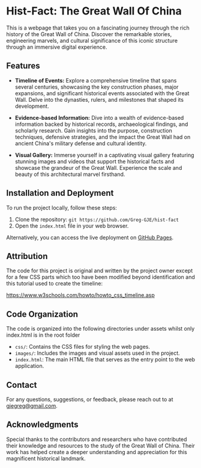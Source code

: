 # Hist-Fact: The Great Wall Of China

This is a webpage that takes you on a fascinating journey through the rich history of the Great Wall of China. Discover the remarkable stories, engineering marvels, and cultural significance of this iconic structure through an immersive digital experience.

## Features

- **Timeline of Events:** Explore a comprehensive timeline that spans several centuries, showcasing the key construction phases, major expansions, and significant historical events associated with the Great Wall. Delve into the dynasties, rulers, and milestones that shaped its development.

- **Evidence-based Information:** Dive into a wealth of evidence-based information backed by historical records, archaeological findings, and scholarly research. Gain insights into the purpose, construction techniques, defensive strategies, and the impact the Great Wall had on ancient China's military defense and cultural identity.

- **Visual Gallery:** Immerse yourself in a captivating visual gallery featuring stunning images and videos that support the historical facts and showcase the grandeur of the Great Wall. Experience the scale and beauty of this architectural marvel firsthand.

## Installation and Deployment

To run the project locally, follow these steps:

1. Clone the repository: `git https://github.com/Greg-GJE/hist-fact`
2. Open the `index.html` file in your web browser.

Alternatively, you can access the live deployment on [GitHub Pages](https://greg-gje.github.io/hist-fact).

## Attribution

The code for this project is original and written by the project owner except for a few CSS parts which too have been modified beyond identification and this tutorial used to create the timeline:

https://www.w3schools.com/howto/howto_css_timeline.asp

## Code Organization

The code is organized into the following directories under assets whilst only index.html is in the root folder

- `css/`: Contains the CSS files for styling the web pages.
- `images/`: Includes the images and visual assets used in the project.
- `index.html`: The main HTML file that serves as the entry point to the web application.


## Contact

For any questions, suggestions, or feedback, please reach out to at gjegreg@gmail.com.

## Acknowledgments

Special thanks to the contributors and researchers who have contributed their knowledge and resources to the study of the Great Wall of China. Their work has helped create a deeper understanding and appreciation for this magnificent historical landmark.
